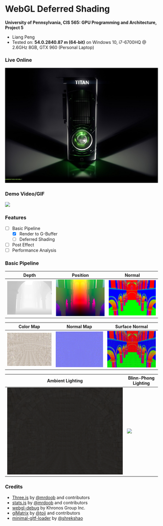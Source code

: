 WebGL Deferred Shading
======================

**University of Pennsylvania, CIS 565: GPU Programming and Architecture, Project 5**

* Liang Peng
* Tested on: **54.0.2840.87 m (64-bit)** on
  Windows 10, i7-6700HQ @ 2.6GHz 8GB, GTX 960 (Personal Laptop)

### Live Online

[![](img/dummy.jpg)](http://itoupeter.github.io/Project5-WebGL-Deferred-Shading-with-glTF/)

### Demo Video/GIF

![](img/blinn_phong.gif)

### Features

* [ ] Basic Pipeline
  * [x] Render to G-Buffer
  * [ ] Deferred Shading
* [ ] Post Effect
* [ ] Performance Analysis

### Basic Pipeline

Depth | Position | Normal
--- | --- | ---
![](img/depth.PNG) | ![](img/position.png) | ![](img/normal.png)

Color Map | Normal Map | Surface Normal
--- | --- | ---
![](img/color.png) | ![](img/normal_map.png) | ![](img/surface_normal.png)

Ambient Lighting | Blinn-Phong Lighting
--- | ---
![](img/ambient.png) | ![](img/blinn_phong.gif)

### Credits

* [Three.js](https://github.com/mrdoob/three.js) by [@mrdoob](https://github.com/mrdoob) and contributors
* [stats.js](https://github.com/mrdoob/stats.js) by [@mrdoob](https://github.com/mrdoob) and contributors
* [webgl-debug](https://github.com/KhronosGroup/WebGLDeveloperTools) by Khronos Group Inc.
* [glMatrix](https://github.com/toji/gl-matrix) by [@toji](https://github.com/toji) and contributors
* [minimal-gltf-loader](https://github.com/shrekshao/minimal-gltf-loader) by [@shrekshao](https://github.com/shrekshao)
